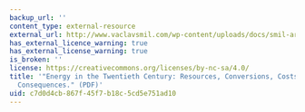 ```yaml
---
backup_url: ''
content_type: external-resource
external_url: http://www.vaclavsmil.com/wp-content/uploads/docs/smil-article-2000-aree2000-1.pdf
has_external_licence_warning: true
has_external_license_warning: true
is_broken: ''
license: https://creativecommons.org/licenses/by-nc-sa/4.0/
title: '"Energy in the Twentieth Century: Resources, Conversions, Costs, Uses, and
  Consequences." (PDF)'
uid: c7d0d4cb-867f-45f7-b18c-5cd5e751ad10
---
```

